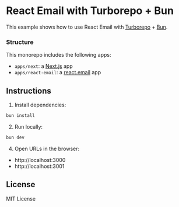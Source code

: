 # React Email with Turborepo + Bun

This example shows how to use React Email with [Turborepo](https://turbo.build) + [Bun](https://bun.sh).

### Structure

This monorepo includes the following apps:

- `apps/next`: a [Next.js](https://nextjs.org) app
- `apps/react-email`: a [react.email](https://react.email) app

## Instructions

1. Install dependencies:

  ```sh
bun install
  ```

2. Run locally:

  ```sh
bun dev
  ```

4. Open URLs in the browser:

* http://localhost:3000
* http://localhost:3001

## License

MIT License